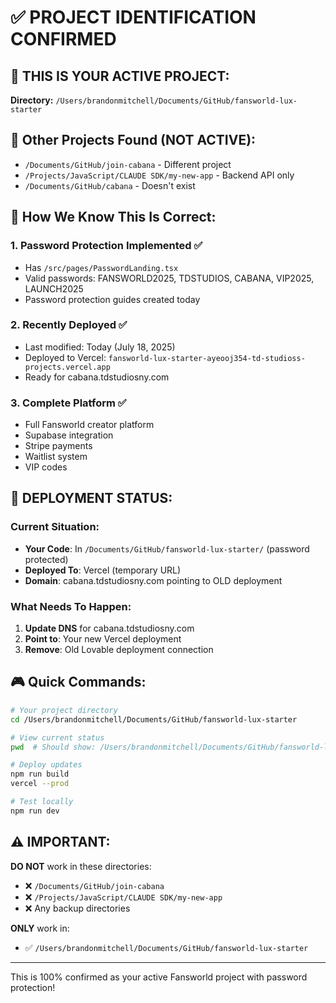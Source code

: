 # ✅ PROJECT IDENTIFICATION CONFIRMED

## 🎯 THIS IS YOUR ACTIVE PROJECT:

**Directory:** `/Users/brandonmitchell/Documents/GitHub/fansworld-lux-starter`

## 📁 Other Projects Found (NOT ACTIVE):
- `/Documents/GitHub/join-cabana` - Different project
- `/Projects/JavaScript/CLAUDE SDK/my-new-app` - Backend API only
- `/Documents/GitHub/cabana` - Doesn't exist

## 🔑 How We Know This Is Correct:

### 1. **Password Protection Implemented** ✅
- Has `/src/pages/PasswordLanding.tsx`
- Valid passwords: FANSWORLD2025, TDSTUDIOS, CABANA, VIP2025, LAUNCH2025
- Password protection guides created today

### 2. **Recently Deployed** ✅
- Last modified: Today (July 18, 2025)
- Deployed to Vercel: `fansworld-lux-starter-ayeooj354-td-studioss-projects.vercel.app`
- Ready for cabana.tdstudiosny.com

### 3. **Complete Platform** ✅
- Full Fansworld creator platform
- Supabase integration
- Stripe payments
- Waitlist system
- VIP codes

## 🚀 DEPLOYMENT STATUS:

### Current Situation:
- **Your Code**: In `/Documents/GitHub/fansworld-lux-starter/` (password protected)
- **Deployed To**: Vercel (temporary URL)
- **Domain**: cabana.tdstudiosny.com pointing to OLD deployment

### What Needs To Happen:
1. **Update DNS** for cabana.tdstudiosny.com
2. **Point to**: Your new Vercel deployment
3. **Remove**: Old Lovable deployment connection

## 🎮 Quick Commands:

```bash
# Your project directory
cd /Users/brandonmitchell/Documents/GitHub/fansworld-lux-starter

# View current status
pwd  # Should show: /Users/brandonmitchell/Documents/GitHub/fansworld-lux-starter

# Deploy updates
npm run build
vercel --prod

# Test locally
npm run dev
```

## ⚠️ IMPORTANT:

**DO NOT** work in these directories:
- ❌ `/Documents/GitHub/join-cabana`
- ❌ `/Projects/JavaScript/CLAUDE SDK/my-new-app`
- ❌ Any backup directories

**ONLY** work in:
- ✅ `/Users/brandonmitchell/Documents/GitHub/fansworld-lux-starter`

---

This is 100% confirmed as your active Fansworld project with password protection!